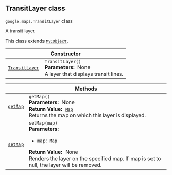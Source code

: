 
<devsite-heading text=" TransitLayer class" for="TransitLayer" level="h2" link="" toc="" back-to-top=""><h2 id="TransitLayer" is-upgraded="">TransitLayer class </h2></devsite-heading>
<p>
<code translate="no" dir="ltr"><span itemprop="path">google.maps</span>.<span itemprop="name">TransitLayer</span></code>
class
</p>
<p>A transit layer.</p>
<p>This class extends
<code translate="no" dir="ltr"><a href="MVCObject.md">MVCObject</a></code>.
</p>
<div class="devsite-table-wrapper"><table class="constructors responsive" summary="class TransitLayer - Constructor">
<thead>
<tr><th colspan="2" id="TransitLayer.constructor">Constructor</th>
</tr></thead>
<tbody>
<tr>
<td><code translate="no" dir="ltr"><a class="secret-link" href="#TransitLayer.constructor"><span>TransitLayer</span></a></code></td>
<td><div><code translate="no" dir="ltr">TransitLayer()</code></div>
<div class="desc"><strong>Parameters:</strong>&nbsp; None</div>
<div class="desc">A layer that displays transit lines.</div></td>
</tr>
</tbody>
</table></div>
<div class="devsite-table-wrapper"><table class="methods responsive" summary="class TransitLayer - Methods">
<thead>
<tr><th colspan="2">Methods</th>
</tr></thead>
<tbody>
<tr id="TransitLayer.getMap">
<td itemprop="property"><code translate="no" dir="ltr"><a class="secret-link" href="#TransitLayer.getMap"><span>getMap</span></a></code></td>
<td><div><code translate="no" dir="ltr">getMap()</code></div>
<div class="desc"><strong>Parameters:</strong>&nbsp; None</div>
<div class="desc"><strong>Return Value:</strong>&nbsp; <code translate="no" dir="ltr"><a href="Map.md">Map</a></code></div>
<div class="desc">Returns the map on which this layer is displayed.</div></td>
</tr>
<tr id="TransitLayer.setMap">
<td itemprop="property"><code translate="no" dir="ltr"><a class="secret-link" href="#TransitLayer.setMap"><span>setMap</span></a></code></td>
<td><div><code translate="no" dir="ltr">setMap(map)</code></div>
<div class="desc"><strong>Parameters:</strong>&nbsp; <ul>
<li><code translate="no" dir="ltr">map</code>:&nbsp; <code translate="no" dir="ltr"><a href="Map.md">Map</a></code></li>
</ul></div>
<div class="desc"><strong>Return Value:</strong>&nbsp; None</div>
<div class="desc">Renders the layer on the specified map. If map is set to null, the layer will be removed.</div></td>
</tr>
</tbody>
</table></div>
<script src="replace_links.js"></script>
